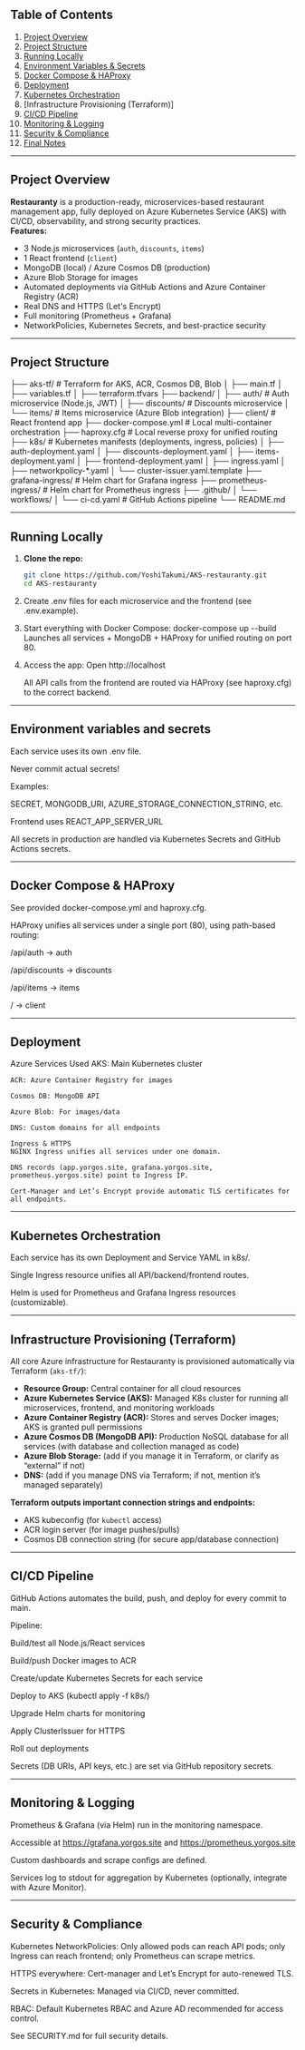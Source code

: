 ## Table of Contents
1. [Project Overview](#project-overview)
2. [Project Structure](#project-structure)
3. [Running Locally](#running-locally)
4. [Environment Variables & Secrets](#environment-variables--secrets)
5. [Docker Compose & HAProxy](#docker-compose--haproxy)
6. [Deployment](#deployment)
7. [Kubernetes Orchestration](#kubernetes-orchestration)
8. [Infrastructure Provisioning (Terraform)]
9. [CI/CD Pipeline](#cicd-pipeline)
10. [Monitoring & Logging](#monitoring--logging)
11. [Security & Compliance](#security--compliance)
12. [Final Notes](#final-notes)

---

## Project Overview

**Restauranty** is a production-ready, microservices-based restaurant management app, fully deployed on Azure Kubernetes Service (AKS) with CI/CD, observability, and strong security practices.  
**Features:**
- 3 Node.js microservices (`auth`, `discounts`, `items`)
- 1 React frontend (`client`)
- MongoDB (local) / Azure Cosmos DB (production)
- Azure Blob Storage for images
- Automated deployments via GitHub Actions and Azure Container Registry (ACR)
- Real DNS and HTTPS (Let's Encrypt)
- Full monitoring (Prometheus + Grafana)
- NetworkPolicies, Kubernetes Secrets, and best-practice security

---

## Project Structure
├── aks-tf/ # Terraform for AKS, ACR, Cosmos DB, Blob
│ ├── main.tf
│ ├── variables.tf
│ ├── terraform.tfvars
├── backend/
│ ├── auth/ # Auth microservice (Node.js, JWT)
│ ├── discounts/ # Discounts microservice
│ └── items/ # Items microservice (Azure Blob integration)
├── client/ # React frontend app
├── docker-compose.yml # Local multi-container orchestration
├── haproxy.cfg # Local reverse proxy for unified routing
├── k8s/ # Kubernetes manifests (deployments, ingress, policies)
│ ├── auth-deployment.yaml
│ ├── discounts-deployment.yaml
│ ├── items-deployment.yaml
│ ├── frontend-deployment.yaml
│ ├── ingress.yaml
│ ├── networkpolicy-*.yaml
│ └── cluster-issuer.yaml.template
├── grafana-ingress/ # Helm chart for Grafana ingress
├── prometheus-ingress/ # Helm chart for Prometheus ingress
├── .github/
│ └── workflows/
│ └── ci-cd.yaml # GitHub Actions pipeline
└── README.md

---

## Running Locally

1. **Clone the repo:**
   ```sh
   git clone https://github.com/YoshiTakumi/AKS-restauranty.git
   cd AKS-restauranty
2. Create .env files for each microservice and the frontend (see .env.example).

3. Start everything with Docker Compose:
    docker-compose up --build
   Launches all services + MongoDB + HAProxy for unified routing on port 80.

4. Access the app:
    Open http://localhost

    All API calls from the frontend are routed via HAProxy (see haproxy.cfg) to the correct backend.

---

## Environment variables and secrets
Each service uses its own .env file.

Never commit actual secrets!

Examples:

SECRET, MONGODB_URI, AZURE_STORAGE_CONNECTION_STRING, etc.

Frontend uses REACT_APP_SERVER_URL

All secrets in production are handled via Kubernetes Secrets and GitHub Actions secrets.

---

## Docker Compose & HAProxy
See provided docker-compose.yml and haproxy.cfg.

HAProxy unifies all services under a single port (80), using path-based routing:

/api/auth → auth

/api/discounts → discounts

/api/items → items

/ → client

---

## Deployment
Azure Services Used
    AKS: Main Kubernetes cluster

    ACR: Azure Container Registry for images

    Cosmos DB: MongoDB API

    Azure Blob: For images/data

    DNS: Custom domains for all endpoints

    Ingress & HTTPS
    NGINX Ingress unifies all services under one domain.

    DNS records (app.yorgos.site, grafana.yorgos.site, prometheus.yorgos.site) point to Ingress IP.

    Cert-Manager and Let’s Encrypt provide automatic TLS certificates for all endpoints.

---

## Kubernetes Orchestration
Each service has its own Deployment and Service YAML in k8s/.

Single Ingress resource unifies all API/backend/frontend routes.

Helm is used for Prometheus and Grafana Ingress resources (customizable).


---

## Infrastructure Provisioning (Terraform)

All core Azure infrastructure for Restauranty is provisioned automatically via Terraform (`aks-tf/`):

- **Resource Group:** Central container for all cloud resources
- **Azure Kubernetes Service (AKS):** Managed K8s cluster for running all microservices, frontend, and monitoring workloads
- **Azure Container Registry (ACR):** Stores and serves Docker images; AKS is granted pull permissions
- **Azure Cosmos DB (MongoDB API):** Production NoSQL database for all services (with database and collection managed as code)
- **Azure Blob Storage:** (add if you manage it in Terraform, or clarify as “external” if not)
- **DNS:** (add if you manage DNS via Terraform; if not, mention it’s managed separately)

**Terraform outputs important connection strings and endpoints:**
- AKS kubeconfig (for `kubectl` access)
- ACR login server (for image pushes/pulls)
- Cosmos DB connection string (for secure app/database connection)


---

## CI/CD Pipeline
GitHub Actions automates the build, push, and deploy for every commit to main.

Pipeline:

Build/test all Node.js/React services

Build/push Docker images to ACR

Create/update Kubernetes Secrets for each service

Deploy to AKS (kubectl apply -f k8s/)

Upgrade Helm charts for monitoring

Apply ClusterIssuer for HTTPS

Roll out deployments

Secrets (DB URIs, API keys, etc.) are set via GitHub repository secrets.

---

## Monitoring & Logging
Prometheus & Grafana (via Helm) run in the monitoring namespace.

Accessible at https://grafana.yorgos.site and https://prometheus.yorgos.site

Custom dashboards and scrape configs are defined.

Services log to stdout for aggregation by Kubernetes (optionally, integrate with Azure Monitor).


---

## Security & Compliance
Kubernetes NetworkPolicies: Only allowed pods can reach API pods; only Ingress can reach frontend; only Prometheus can scrape metrics.

HTTPS everywhere: Cert-manager and Let’s Encrypt for auto-renewed TLS.

Secrets in Kubernetes: Managed via CI/CD, never committed.

RBAC: Default Kubernetes RBAC and Azure AD recommended for access control.

See SECURITY.md for full security details.





